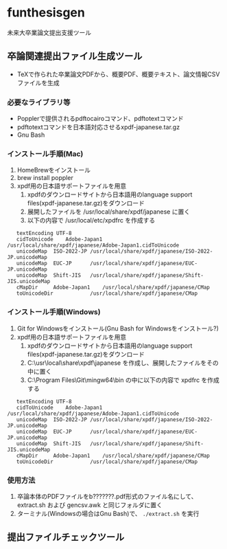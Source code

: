 # funthesisgen
未来大卒業論文提出支援ツール

## 卒論関連提出ファイル生成ツール
* TeXで作られた卒業論文PDFから、概要PDF、概要テキスト、論文情報CSVファイルを生成

### 必要なライブラリ等
* Popplerで提供されるpdftocairoコマンド、pdftotextコマンド
* pdftotextコマンドを日本語対応させるxpdf-japanese.tar.gz
* Gnu Bash

### インストール手順(Mac)
1. HomeBrewをインストール
1. brew install poppler
1. xpdf用の日本語サポートファイルを用意
    1. xpdfのダウンロードサイトから日本語用のlanguage support files(xpdf-japanese.tar.gz)をダウンロード
    1. 展開したファイルを /usr/local/share/xpdf/japanese に置く
    1. 以下の内容で /usr/local/etc/xpdfrc を作成する
 ```
    textEncoding UTF-8
    cidToUnicode    Adobe-Japan1    /usr/local/share/xpdf/japanese/Adobe-Japan1.cidToUnicode
    unicodeMap  ISO-2022-JP /usr/local/share/xpdf/japanese/ISO-2022-JP.unicodeMap
    unicodeMap  EUC-JP      /usr/local/share/xpdf/japanese/EUC-JP.unicodeMap
    unicodeMap  Shift-JIS   /usr/local/share/xpdf/japanese/Shift-JIS.unicodeMap
    cMapDir     Adobe-Japan1    /usr/local/share/xpdf/japanese/CMap
    toUnicodeDir            /usr/local/share/xpdf/japanese/CMap
 ```

### インストール手順(Windows)
1. Git for Windowsをインストール(Gnu Bash for Windowsをインストール?)
1. xpdf用の日本語サポートファイルを用意
    1. xpdfのダウンロードサイトから日本語用のlanguage support files(xpdf-japanese.tar.gz)をダウンロード
    1. C:\usr\local\share\xpdf\japanese を作成し、展開したファイルをその中に置く
    1. C:\Program Files\Git\mingw64\bin の中に以下の内容で xpdfrc を作成する
 ```
    textEncoding UTF-8
    cidToUnicode    Adobe-Japan1    /usr/local/share/xpdf/japanese/Adobe-Japan1.cidToUnicode
    unicodeMap  ISO-2022-JP /usr/local/share/xpdf/japanese/ISO-2022-JP.unicodeMap
    unicodeMap  EUC-JP      /usr/local/share/xpdf/japanese/EUC-JP.unicodeMap
    unicodeMap  Shift-JIS   /usr/local/share/xpdf/japanese/Shift-JIS.unicodeMap
    cMapDir     Adobe-Japan1    /usr/local/share/xpdf/japanese/CMap
    toUnicodeDir            /usr/local/share/xpdf/japanese/CMap
 ```

### 使用方法
1. 卒論本体のPDFファイルをb???????.pdf形式のファイル名にして、extract.sh および gencsv.awk と同じフォルダに置く
1. ターミナル(Windowsの場合はGnu Bash)で、 `./extract.sh` を実行

## 提出ファイルチェックツール
